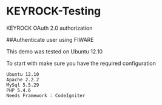 # KEYROCK-Testing

KEYROCK OAuth 2.0 authorization

##Authenticate user using FIWARE

This demo was tested on Ubuntu 12.10

To start with make sure you have the required configuration

```
Ubuntu 12.10
Apache 2.2.2
MySql 5.5.29
PHP 5.4.6
Needs Framework : CodeIgniter 

```


